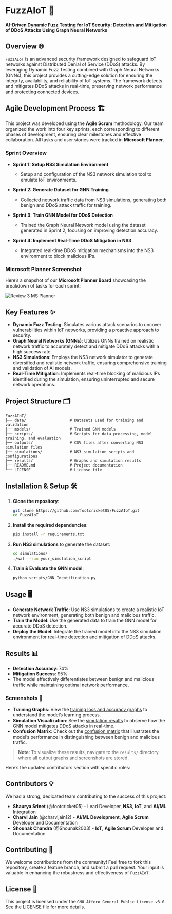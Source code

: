# FuzzAIoT 🚀  
**AI-Driven Dynamic Fuzz Testing for IoT Security: Detection and Mitigation of DDoS Attacks Using Graph Neural Networks**

## Overview 🌐  
`FuzzAIoT` is an advanced security framework designed to safeguard IoT networks against Distributed Denial of Service (DDoS) attacks. By leveraging Dynamic Fuzz Testing combined with Graph Neural Networks (GNNs), this project provides a cutting-edge solution for ensuring the integrity, availability, and reliability of IoT systems. The framework detects and mitigates DDoS attacks in real-time, preserving network performance and protecting connected devices.

## Agile Development Process 🏗️  
This project was developed using the **Agile Scrum** methodology. Our team organized the work into four key sprints, each corresponding to different phases of development, ensuring clear milestones and effective collaboration. All tasks and user stories were tracked in **Microsoft Planner**.

### Sprint Overview  
- **Sprint 1: Setup NS3 Simulation Environment**
  - Setup and configuration of the NS3 network simulation tool to emulate IoT environments.
  
- **Sprint 2: Generate Dataset for GNN Training**
  - Collected network traffic data from NS3 simulations, generating both benign and DDoS attack traffic for training.
  
- **Sprint 3: Train GNN Model for DDoS Detection**
  - Trained the Graph Neural Network model using the dataset generated in Sprint 2, focusing on improving detection accuracy.

- **Sprint 4: Implement Real-Time DDoS Mitigation in NS3**
  - Integrated real-time DDoS mitigation mechanisms into the NS3 environment to block malicious IPs.

### Microsoft Planner Screenshot  
Here’s a snapshot of our **Microsoft Planner Board** showcasing the breakdown of tasks for each sprint:  

![Review 3 MS Planner](https://github.com/user-attachments/assets/1cff9432-f960-4c87-97e4-1f42f2222f91)

## Key Features ✨  
- **Dynamic Fuzz Testing**: Simulates various attack scenarios to uncover vulnerabilities within IoT networks, providing a proactive approach to security.
- **Graph Neural Networks (GNNs)**: Utilizes GNNs trained on realistic network traffic to accurately detect and mitigate DDoS attacks with a high success rate.
- **NS3 Simulations**: Employs the NS3 network simulator to generate diversified and realistic network traffic, ensuring comprehensive training and validation of AI models.
- **Real-Time Mitigation**: Implements real-time blocking of malicious IPs identified during the simulation, ensuring uninterrupted and secure network operations.

## Project Structure 🗂️  
```plaintext  
FuzzAIoT/  
├── data/                   # Datasets used for training and validation  
├── models/                 # Trained GNN models  
├── scripts/                # Scripts for data processing, model training, and evaluation  
├── outputs/                # CSV files after converting NS3 simulation files  
├── simulations/            # NS3 simulation scripts and configurations  
├── results/                # Graphs and simulation results  
├── README.md               # Project documentation  
└── LICENSE                 # License file  
```

## Installation & Setup 🛠️  
1. **Clone the repository**:  
   ```bash  
   git clone https://github.com/footcricket05/FuzzAIoT.git  
   cd FuzzAIoT  
   ```

2. **Install the required dependencies**:  
   ```bash  
   pip install -r requirements.txt  
   ```

3. **Run NS3 simulations** to generate the dataset:  
   ```bash  
   cd simulations/  
   ./waf --run your_simulation_script  
   ```

4. **Train & Evaluate the GNN model**:  
   ```bash  
   python scripts/GNN_Identification.py  
   ```

## Usage 🖥️  
- **Generate Network Traffic**: Use NS3 simulations to create a realistic IoT network environment, generating both benign and malicious traffic.  
- **Train the Model**: Use the generated data to train the GNN model for accurate DDoS detection.  
- **Deploy the Model**: Integrate the trained model into the NS3 simulation environment for real-time detection and mitigation of DDoS attacks.

## Results 📊  
- **Detection Accuracy**: 74%  
- **Mitigation Success**: 95%  
- The model effectively differentiates between benign and malicious traffic while maintaining optimal network performance.

### **Screenshots** 📸  
- **Training Graphs**: View the [training loss and accuracy graphs](./results/training_graphs.jpg) to understand the model’s learning process.  
- **Simulation Visualization**: See the [simulation results](./results/simulation_visualization.jpg) to observe how the GNN model mitigates DDoS attacks in real-time.  
- **Confusion Matrix**: Check out the [confusion matrix](./results/confusion_matrix.jpg) that illustrates the model’s performance in distinguishing between benign and malicious traffic.

> **Note**: To visualize these results, navigate to the `results/` directory where all output graphs and screenshots are stored.

Here’s the updated contributors section with specific roles:

## Contributors 💡  
We had a strong, dedicated team contributing to the success of this project:  

- **Shaurya Srinet** (@footcricket05) - Lead Developer, **NS3**, **IoT**, and **AI/ML** Integration  
- **Charvi Jain** (@charvijain12) - **AI/ML Development**, **Agile Scrum** Developer and Documentation  
- **Shounak Chandra** (@Shounak2003) - **IoT**, **Agile Scrum** Developer and Documentation  

## Contributing 🤝  
We welcome contributions from the community! Feel free to fork this repository, create a feature branch, and submit a pull request. Your input is valuable in enhancing the robustness and effectiveness of `FuzzAIoT`.

## License 📄  
This project is licensed under the `GNU Affero General Public License v3.0`. See the LICENSE file for more details.
